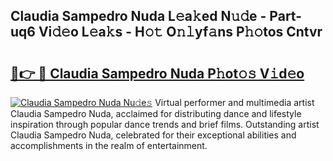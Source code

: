 ## Claudia Sampedro Nuda L𝚎a𝚔ed N𝚞𝚍e - Part-uq6 Vi𝚍𝚎o L𝚎a𝚔s - H𝚘𝚝 O𝚗𝚕yf𝚊ns P𝚑𝚘tos Cntvr

# <h2><a href="http://kfc6wko.oniu.top/?m=Claudia+Sampedro+Nuda">🔗👉 🔴 Claudia Sampedro Nuda P𝚑ot𝚘𝚜 V𝚒d𝚎o</a></h2>

[![Claudia Sampedro Nuda Nu𝚍e𝚜](https://i.imgur.com/0qMVB7G.gif)](http://kfc6wko.oniu.top/?m=Claudia+Sampedro+Nuda)
Virtual performer and multimedia artist Claudia Sampedro Nuda, acclaimed for distributing dance and lifestyle inspiration through popular dance trends and brief films. Outstanding artist Claudia Sampedro Nuda, celebrated for their exceptional abilities and accomplishments in the realm of entertainment.  
